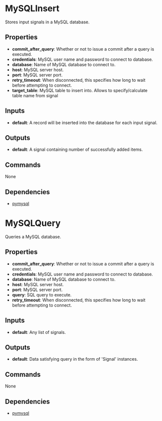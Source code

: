 MySQLInsert
===========
Stores input signals in a MySQL database.

Properties
----------
- **commit_after_query**: Whether or not to issue a commit after a query is executed.
- **credentials**: MySQL user name and password to connect to database.
- **database**: Name of MySQL database to connect to.
- **host**: MySQL server host.
- **port**: MySQL server port.
- **retry_timeout**: When disconnected, this specifies how long to wait before attempting to connect.
- **target_table**: MySQL table to insert into.  Allows to specify/calculate table name from signal

Inputs
------
- **default**: A record will be inserted into the database for each input signal.

Outputs
-------
- **default**: A signal containing number of successfully added items.

Commands
--------
None

Dependencies
------------
-   [pymysql](https://pypi.python.org/pypi/PyMySQL/)

MySQLQuery
==========
Queries a MySQL database.

Properties
----------
- **commit_after_query**: Whether or not to issue a commit after a query is executed.
- **credentials**: MySQL user name and password to connect to database.
- **database**: Name of MySQL database to connect to.
- **host**: MySQL server host.
- **port**: MySQL server port.
- **query**: SQL query to execute.
- **retry_timeout**: When disconnected, this specifies how long to wait before attempting to connect.

Inputs
------
- **default**: Any list of signals.

Outputs
-------
- **default**: Data satisfying query in the form of 'Signal' instances.

Commands
--------
None

Dependencies
------------
-   [pymysql](https://pypi.python.org/pypi/PyMySQL/)
